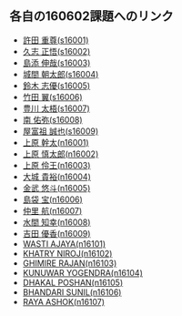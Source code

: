 ## 各自の160602課題へのリンク

- <a href="https://github.com/s16001/exe160601/" target="_blank">許田 重尊(s16001)</a>
- <a href="https://github.com/s16002/exe160601/" target="_blank">久志 正悟(s16002)</a>
- <a href="https://github.com/s16003/exe160601/" target="_blank">島添 伸哉(s16003)</a>
- <a href="https://github.com/s16004/exe160601/" target="_blank">城間 朝太郎(s16004)</a>
- <a href="https://github.com/s16005/exe160601/" target="_blank">鈴木 志優(s16005)</a>
- <a href="https://github.com/s16006/exe160601/" target="_blank">竹田 翼(s16006)</a>
- <a href="https://github.com/s16007/exe160601/" target="_blank">豊川 太梧(s16007)</a>
- <a href="https://github.com/s16008/exe160601/" target="_blank">南 佑弥(s16008)</a>
- <a href="https://github.com/s16009/exe160601/" target="_blank">屋富祖 誠也(s16009)</a>
- <a href="https://github.com/n16001/exe160601/" target="_blank">上原 幹太(n16001)</a>
- <a href="https://github.com/n16002/exe160601/" target="_blank">上原 慎太郎(n16002)</a>
- <a href="https://github.com/n16003/exe160601/" target="_blank">上原 伶王(n16003)</a>
- <a href="https://github.com/n16004/exe160601/" target="_blank">大城 貴裕(n16004)</a>
- <a href="https://github.com/n16005/exe160601/" target="_blank">金武 悠斗(n16005)</a>
- <a href="https://github.com/n16006/exe160601/" target="_blank">島袋 宝(n16006)</a>
- <a href="https://github.com/n16007/exe160601/" target="_blank">仲里 航(n16007)</a>
- <a href="https://github.com/n16008/exe160601/" target="_blank">水間 知幸(n16008)</a>
- <a href="https://github.com/n16009/exe160601/" target="_blank">吉田 優香(n16009)</a>
- <a href="https://github.com/n16101/exe160601/" target="_blank">WASTI AJAYA(n16101)</a>
- <a href="https://github.com/n16102/exe160601/" target="_blank">KHATRY NIROJ(n16102)</a>
- <a href="https://github.com/n16103/exe160601/" target="_blank">GHIMIRE RAJAN(n16103)</a>
- <a href="https://github.com/n16104/exe160601/" target="_blank">KUNUWAR YOGENDRA(n16104)</a>
- <a href="https://github.com/n16105/exe160601/" target="_blank">DHAKAL POSHAN(n16105)</a>
- <a href="https://github.com/n16106/exe160601/" target="_blank">BHANDARI SUNIL(n16106)</a>
- <a href="https://github.com/n16107/exe160601/" target="_blank">RAYA ASHOK(n16107)</a>